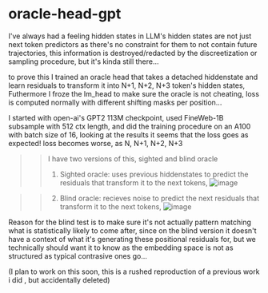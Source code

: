 # oracle-head-gpt

I've always had a feeling hidden states in LLM's hidden states are not just next token predictors as there's no constraint for them to not contain future trajectories, this information is destroyed/redacted by the discreetization or sampling procedure, but it's kinda still there...

to prove this I trained an oracle head that takes a detached hiddenstate and learn residuals to transform it into N+1, N+2, N+3 token's hidden states, Futhermore I froze the lm_head to make sure the oracle is not cheating, loss is computed normally with different shifting masks per position...

I started with open-ai's GPT2 113M checkpoint, used FineWeb-1B subsample with 512 ctx length, and did the training procedure on an A100 with batch size of 16, looking at the results it seems that the loss goes as expected! loss becomes worse, as N, N+1, N+2, N+3

>> I have two versions of this, sighted and blind oracle
>> 1) Sighted oracle: uses previous hiddenstates to predict the residuals that transform it to the next tokens,
![image](https://github.com/user-attachments/assets/a9f17153-4665-4249-be9e-165a905b8860)

>> 2) Blind oracle: recieves noise to predict the next residuals that  transform it to the next tokens,
![image](https://github.com/user-attachments/assets/eae623c3-7801-4cd0-a5e8-289bf84c0133)


Reason for the blind test is to make sure it's not actually pattern matching what is statistically likely to come after, since on the blind version it doesn't have a context of what it's generating these positional residuals for, but we technically should want it to know as the embedding space is not as structured as typical contrasive ones go...

(I plan to work on this soon, this is a rushed reproduction of a previous work i did , but accidentally deleted)
